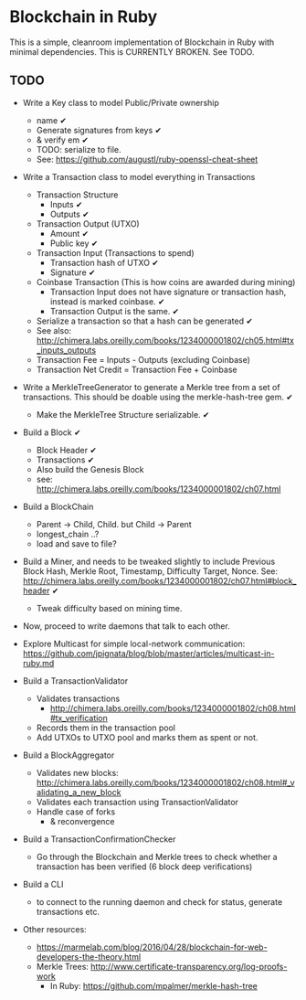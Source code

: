# Blockchain in Ruby

This is a simple, cleanroom implementation of Blockchain in Ruby with minimal dependencies. This is CURRENTLY BROKEN. See TODO.

## TODO

* Write a Key class to model Public/Private ownership
  * name ✔︎
  * Generate signatures from keys ✔︎
  * & verify em ✔︎
  * TODO: serialize to file.
  * See: https://github.com/augustl/ruby-openssl-cheat-sheet
* Write a Transaction class to model everything in Transactions
  * Transaction Structure
    * Inputs ✔︎
    * Outputs ✔︎
  * Transaction Output (UTXO)
    * Amount ✔︎
    * Public key ✔︎
  * Transaction Input (Transactions to spend)
    * Transaction hash of UTXO ✔︎
    * Signature ✔︎
  * Coinbase Transaction (This is how coins are awarded during mining)
    * Transaction Input does not have signature or transaction hash, instead is marked coinbase. ✔︎
    * Transaction Output is the same. ✔︎
  * Serialize a transaction so that a hash can be generated ✔︎
  * See also: http://chimera.labs.oreilly.com/books/1234000001802/ch05.html#tx_inputs_outputs
  * Transaction Fee = Inputs - Outputs (excluding Coinbase)
  * Transaction Net Credit = Transaction Fee + Coinbase
* Write a MerkleTreeGenerator to generate a Merkle tree from a set of transactions. This should be doable using the merkle-hash-tree gem. ✔︎
  * Make the MerkleTree Structure serializable. ✔︎
* Build a Block ✔︎
  * Block Header ✔︎
  * Transactions ✔︎
  * Also build the Genesis Block
  * see: http://chimera.labs.oreilly.com/books/1234000001802/ch07.html
* Build a BlockChain
  * Parent -> Child, Child. but Child -> Parent
  * longest_chain ..?
  * load and save to file?
* Build a Miner, and needs to be tweaked slightly to include Previous Block Hash, Merkle Root, Timestamp, Difficulty Target, Nonce. See: http://chimera.labs.oreilly.com/books/1234000001802/ch07.html#block_header ✔︎
  * Tweak difficulty based on mining time.

* Now, proceed to write daemons that talk to each other.

* Explore Multicast for simple local-network communication: https://github.com/jpignata/blog/blob/master/articles/multicast-in-ruby.md

* Build a TransactionValidator
  * Validates transactions
    * http://chimera.labs.oreilly.com/books/1234000001802/ch08.html#tx_verification
  * Records them in the transaction pool
  * Add UTXOs to UTXO pool and marks them as spent or not.

* Build a BlockAggregator
  * Validates new blocks: http://chimera.labs.oreilly.com/books/1234000001802/ch08.html#_validating_a_new_block
  * Validates each transaction using TransactionValidator
  * Handle case of forks
    * & reconvergence

* Build a TransactionConfirmationChecker
  * Go through the Blockchain and Merkle trees to check whether a transaction has been verified (6 block deep verifications)
* Build a CLI
  * to connect to the running daemon and check for status, generate transactions etc.

* Other resources:
  * https://marmelab.com/blog/2016/04/28/blockchain-for-web-developers-the-theory.html
  * Merkle Trees: http://www.certificate-transparency.org/log-proofs-work
    * In Ruby: https://github.com/mpalmer/merkle-hash-tree
